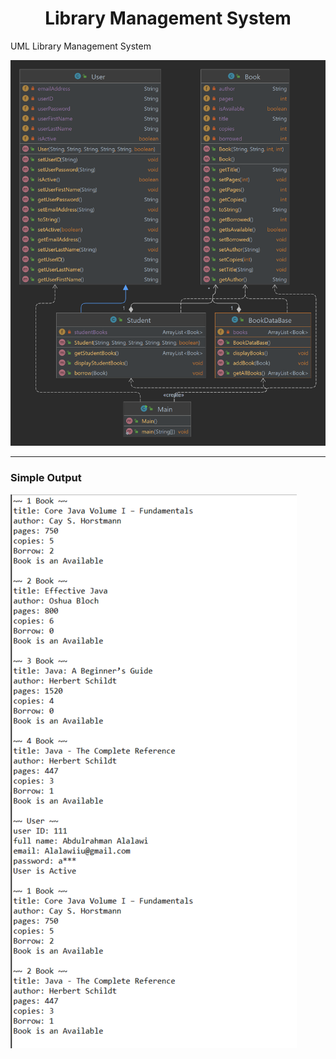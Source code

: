 <h1 align="center">Library Management System</h1>

UML Library Management System

<img src="images/UML.png" alt="UML" />

<br>
<hr>

### **Simple Output**

<img src="images/simpleOutput.png" alt="Simple Output" />
